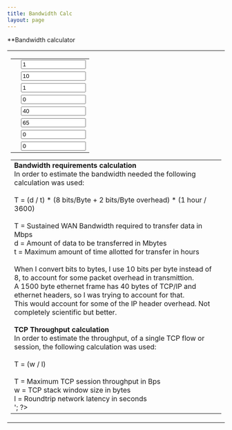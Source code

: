 ```yaml
---
title: Bandwidth Calc
layout: page
---
```

**Bandwidth calculator

<script type="text/javascript">
<!--
function docalc()
{
  document.temps.WAN_bandwidth.value = (((document.temps.data_volume.value*10) / document.temps.compression_ratio.value) / (document.temps.time_window.value * 3600))
  document.temps.session_throughput.value = ((((document.temps.window_size.value*1024) / (document.temps.latency.value * 0.001)) * 8 * 0.000001))
  document.temps.sessions.value = Math.ceil(document.temps.WAN_bandwidth.value / document.temps.session_throughput.value)	
}

//-->
</script>

<table width="100%" cellpadding="4" cellspacing="0" border="0" align="center" class="contentpane">
<tr>
<td>
<form name="temps" action="">
<table align="center">
  <tr>
      <td valign="top" class="contentdescription"><?php echo 'Data volume (MB)'; ?></td>
	  <td valign="top" class="contentdescription"><input type="text" name="data_volume" onchange="docalc()" class="inputbox" style="width:150px" value="1" maxlength="10" size="10" />	</td>
	</tr>
	<tr>
	  <td valign="top" class="contentdescription"><?php echo 'Time Window (hours)'; ?></td>
	  <td valign="top" class="contentdescription"><input type="text" name="time_window" onchange="docalc()" class="inputbox" style="width:150px" value="10" size="10" maxlength="10" />	</td>
	</tr>
	<tr>
	  <td valign="top" class="contentdescription"><?php echo 'Compression Ratio'; ?></td>
	  <td valign="top" class="contentdescription"><input type="text" name="compression_ratio" onchange="docalc()" class="inputbox" style="width:150px" value="1" size="10" maxlength="10" />	</td>
	</tr>
	<tr>
	  <td valign="top" class="contentdescription"><?php echo 'WAN Bandwidth (Mbps)'; ?></td>
	  <td valign="top" class="contentdescription"><input type="text" name="WAN_bandwidth" onchange="docalc()" class="inputbox" style="width:150px" value="0" size="10" maxlength="10" readonly="readonly" />	</td>
	</tr>
	<tr>
	  <td valign="top" class="contentdescription"><?php echo 'Latency (ms)'; ?></td>
	  <td valign="top" class="contentdescription"><input type="text" name="latency" onchange="docalc()" class="inputbox" style="width:150px" value="40" size="10" maxlength="10" />	</td>
	</tr>
	<tr>
	  <td valign="top" class="contentdescription"><?php echo 'TCP window size (KB)'; ?></td>
	  <td valign="top" class="contentdescription"><input type="text" name="window_size" onchange="docalc()" class="inputbox" style="width:150px" value="65" size="10" maxlength="10" />	</td>
	</tr>
	<tr>
	  <td valign="top" class="contentdescription"><?php echo 'TCP session throughput (Mbps)'; ?></td>
	  <td valign="top" class="contentdescription"><input type="text" name="session_throughput" onchange="docalc()" class="inputbox" style="width:150px" value="0" size="10" maxlength="10" readonly="readonly" />	</td>
	</tr>
	<tr>
	  <td valign="top" class="contentdescription"><?php echo 'TCP Sessions required'; ?></td>
	  <td valign="top" class="contentdescription"><input type="text" name="sessions" onchange="docalc()" class="inputbox" style="width:150px" value="0" size="10" maxlength="10" readonly="readonly" />	</td>
	</tr>
</table>
</form>
<table align="center">
	<tr>
	  <td class="contentdescription">
      <?php echo '<br /><b>Bandwidth requirements calculation</b><br />
In order to estimate the bandwidth needed the following calculation was used:<br />
<br />
T = (d / t) * (8 bits/Byte + 2 bits/Byte overhead) * (1 hour / 3600)<br />
<br />
T = Sustained WAN Bandwidth required to transfer data in Mbps<br />
d = Amount of data to be transferred in Mbytes<br />
t = Maximum amount of time allotted for transfer in hours<br />
<br />
When I convert bits to bytes, I use 10 bits per byte instead of 8, to account for some packet overhead in transmittion.<br />
A 1500 byte ethernet frame has 40 bytes of TCP/IP and ethernet headers, so I was trying to account for that.<br />
This would account for some of the IP header overhead.   Not completely scientific but better.<br /> 
<br />
<b>TCP Throughput calculation</b><br />
In order to estimate the throughput, of a single TCP flow or session, the following calculation was used:<br />
<br />
T = (w / l)<br />
<br />
T = Maximum TCP session throughput in Bps<br />
w = TCP stack window size in bytes<br />
l = Roundtrip network latency in seconds<br />'; ?>
	  </td>
	</tr>
</table>
</td>
</tr>
</table>
